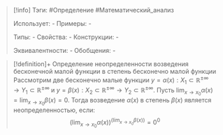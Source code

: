 > [!info]
> Тэги: #Определение #Математический_анализ   
> 
> Использует: *-*
> Примеры: *-*
> 
> Типы: *-*
> Свойства: *-*
> Конструкции: *-*
> 
> Эквивалентности: *-*
> Обобщения: *-*

> [!definition]+ Определение неопределенности возведения бесконечной малой функции в степень бесконечно малой функции
> Рассмотрим две бесконечно малые функции $y=\alpha(x):X_1 \subset \mathbb{R^{\pm\infty}}\rightarrow Y_1 \subset \mathbb{R^{\pm\infty}}$ и $y=\beta(x):X_2 \subset \mathbb{R^{\pm\infty}}\rightarrow Y_2 \subset \mathbb{R^{\pm\infty}}$. Пусть $\displaystyle\lim_{x \to x_0}\alpha(x) = \lim_{x \to x_0}\beta(x) = 0$. Тогда возведение $\alpha(x)$ в степень $\beta(x)$ является неопределенностью, если: $$\displaystyle \left(\lim_{x \to x_0}\alpha(x)\right)^{\displaystyle\left(\lim_{x \to x_0}\beta(x)\right)} = 0^0$$